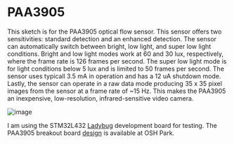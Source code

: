 # PAA3905

 This sketch is for the PAA3905 optical flow sensor. This sensor offers two sensitivities:
 standard detection and an enhanced detection. The sensor can automatically switch between bright, 
 low light, and super low light conditions. Bright and low light modes work at 60 and 30 lux, respectively,
 where the frame rate is 126 frames per second. The super low light mode is for light conditions below 5 lux 
 and is limited to 50 frames per second. The sensor uses typicall 3.5 mA in operation and has a 12 uA shutdown mode.
 Lastly, the sensor can operate in a raw data mode producing 35 x 35 pixel images from the sensor at a frame rate of
 ~15 Hz. This makes the PAA3905 an inexpensive, low-resolution, infrared-sensitive video camera.
 
 ![image]()
 
 I am using the STM32L432 [Ladybug](https://www.tindie.com/products/tleracorp/ladybug-stm32l432-development-board/) development board for testing. The PAA3905 breakout board [design](https://oshpark.com/shared_projects/lCUt7xVA) is available at OSH Park.
